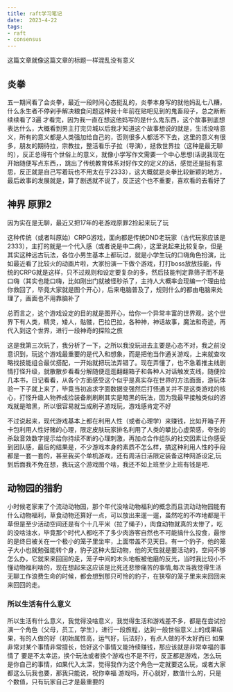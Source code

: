 ```yaml
---
title: raft学习笔记
date:  2023-4-22 
tags:
- raft
- consensus
---
```


这篇文章就像这篇文章的标题一样混乱没有意义

## 炎拳

五一期间看了会炎拳，最近一段时间心态挺乱的，炎拳本身写的就他妈乱七八糟，什么永生者不停剁手解决粮食问题这种我十年前在贴吧见到的鬼畜段子，总之断断续续看了3遍 才看完，因为我一直在想这他妈写的是什么鬼东西，这个故事到底想表达什么，大概看到男主打完贝城以后我才知道这个故事想说的就是，生活没啥意义，所有的意义都是人类强加给自己的，否则很多人都活不下去，这里的意义有很多，朋友的期待拉，宗教拉，整活看乐子拉（导演），拯救世界拉（这种是最无聊的），反正总得有个世俗上的意义，就像小学写作文需要一个中心思想(话说我现在开始随便写点东西，，跳出了传统教育体系对好作文的定义的话，感觉还是挺有意思，反正就是自己写着玩也不用太在乎2333），这大概就是炎拳比较新颖的地方，最后故事的发展就是，算了剧透就不说了，反正这个也不重要，喜欢看的去看好了
## 神界 原罪2

因为实在是无聊，最近又把17年的老游戏原罪2捡起来玩了玩

这种传统（或者叫原始）CRPG游戏，面向都是传统DND老玩家（古代玩家应该是2333），主打的就是一个代入感（或者说是中二病），这里说起来比较复杂，但是其实这种远古玩法，各位小男生基本上都玩过，就是小学生玩的口嗨角色扮演，比如最近看了比较火的动画片啦，大家扮演一下做个游戏，打打boss放放技能，传统的CRPG就是这样，只不过规则和设定要复杂的多，然后技能判定靠筛子而不是口嗨（其实也能口嗨，比如刚出门就被怪秒杀了，主持人大概率会现编一个理由给你救回了，毕竟大家就是图个开心），后来电脑普及了，规则什么的都由电脑来处理了，画面也不用靠脑补了

总而言之，这个游戏设定的目的就是图开心，给你一个异常丰富的世界观，这个世界下有人类，精灵，矮人，骷髅，巴拉巴拉，各种神，神话故事，魔法和奇迹，再代入到这个世界，进行一段神奇的探险之旅

这是我第三次玩了，我分析了一下，之所以我没玩进去主要是心态不对，我之前没意识到，玩这个游戏最重要的是代入和想象，而是把他当作通关游戏，上来就查攻略找技能组合最优搭配，一开始就把玩法弄错了。现在弄懂了，也不急着推主线剧情打怪升级，就散散步看看分解随便逛逛翻翻箱子和各种人对话触发支线，随便捡几本书，日记看看，从各个方面感受这个似乎是真实存在世界的方法面面，游玩体验一下子就上来了，毕竟当初追求字面数据变强然后打怪通关并不是这类游戏的核心，打怪升级人物养成捡装备刷刷刷其实是暗黑的玩法，因为我最早接触类似的游戏就是暗黑，所以很容易就当成刷子游戏玩，游戏感肯定不好

不过说起来，现代游戏基本上都在利用人性（或者心理学）来赚钱，比如开箱子开卡包利用人性好赌的心理，限定皮肤玩家排名利用了人类的攀比心虚荣感，夸张的杀敌音效数字提示给你持续不断的心理刺激，再加点合作组队的社交因素让你感受到团队感，最后的结果是，不少游戏本身的素质不怎么样，搞这种利用人性的手段都是一套一套的，甚至我买个单机游戏，还有周活日活限定装备这种网游设定,玩到后面我不免在想，我玩这个游戏图个啥，我还不如上班至少上班有钱是吧.
## 动物园的猎豹

小时候老家来了个流动动物园，那个年代没啥动物福利的概念而且流动动物园能有什么动物福利，草食动物还算好一点，可以放出来遛一遛，虽然吃的不咋地都是干草但是至少活动空间还是有个十几平米（拉了绳子），肉食动物就真的太惨了，吃的没啥油水，毕竟那个时代人都吃不了多少肉游客自然也不可能搞什么投食，最惨的是终日被关在一个极小的笼子里坐牢，上面带盖不见天日。有一个豹子，他的笼子大小也就勉强能转个身，豹子这种大型动物，他的天性就是要活动的，空间不够怎么办，它就来来回回的走，笼子中间的木头地板被他磨的反光，当时我比较小不懂动物福利啥的，现在想起来这应该是比死还悲惨痛苦的事情,每次当我觉得生活无聊工作浪费生命的时候，都会想到那只可怜的豹子，在狭窄的笼子里来来回回来来回回的走。
### 所以生活有什么意义

所以生活有什么意义，我觉得没啥意义，我觉得生活和游戏差不多，都是在尝试扮演一个角色（父母，员工，学生），进行一段旅程，达到一般世俗意义上的成果结果，有的人做的好（初始属性高，运气好，玩法好），有点人做的不太好而已
如果非常对某个事情非常擅长，恰好这个事情又能持续赚钱，那应该就是非常幸福的事情了
要是不太幸运，换个玩法或者换个游戏也不是不行，反正都是游戏，怎么玩是你自己的事情，如果代入太深，觉得我作为这个角色一定就要这么玩，或者大家都这么玩我也要，那我只能说，祝你幸福
游戏吗，开心就好，数值什么的，只是个数值，只有玩家自己才是最重要的